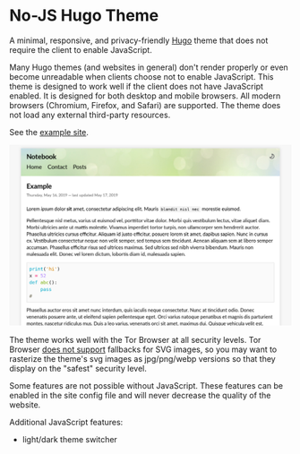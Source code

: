 # No-JS Hugo Theme

A minimal, responsive, and privacy-friendly [Hugo](https://gohugo.io/) theme that does not require the client to enable JavaScript.

Many Hugo themes (and websites in general) don't render properly or even become unreadable when clients choose not to enable JavaScript. This theme is designed to work well if the client does not have JavaScript enabled. It is designed for both desktop and mobile browsers. All modern browsers (Chromium, Firefox, and Safari) are supported. The theme does not load any external third-party resources.

See the [example site](https://stevenengler.github.io/no-js-hugo-theme-example/).

![Screenshot](/screenshot.png?raw=true)

The theme works well with the Tor Browser at all security levels. Tor Browser [does not support](https://gitlab.torproject.org/tpo/applications/tor-browser/-/issues/42498) fallbacks for SVG images, so you may want to rasterize the theme's svg images as jpg/png/webp versions so that they display on the "safest" security level.

Some features are not possible without JavaScript. These features can be enabled in the site config file and will never decrease the quality of the website.

Additional JavaScript features:
  - light/dark theme switcher
